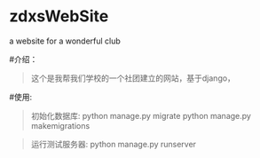 # zdxsWebSite
a website for a wonderful club

#介绍：

>这个是我帮我们学校的一个社团建立的网站，基于django，

#使用:

>初始化数据库:
    python manage.py migrate
    python manage.py makemigrations
    

>运行测试服务器:
    python manage.py runserver
    
